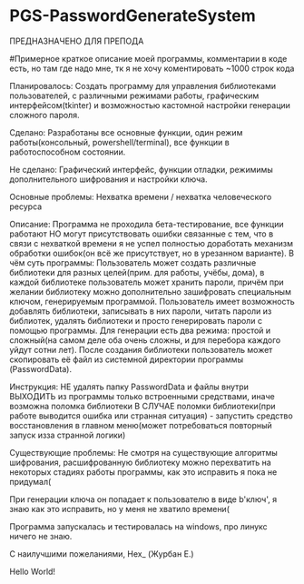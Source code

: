 # PGS-PasswordGenerateSystem

ПРЕДНАЗНАЧЕНО ДЛЯ ПРЕПОДА

#Примерное краткое описание моей программы, комментарии в коде есть, но там где надо мне, тк я не хочу коментировать ~1000 строк кода

Планировалось: Создать программу для управления библиотеками пользователей, с различными режимами работы, графическим интерфейсом(tkinter)
и возможностью кастомной настройки генерации сложного пароля.

Сделано: Разработаны все основные функции, один режим работы(консольный, powershell/terminal), все функции в работоспособном состоянии.

Не сделано: Графический интерфейс, функции отладки, режимимы дополнительного шифрования и настройки ключа.

Основные проблемы: Нехватка времени / нехватка человеческого ресурса

Описание: Программа не проходила бета-тестирование, все функции работают НО могут присутствовать ошибки связанные с тем, что в связи
с нехваткой времени я не успел полностью доработать механизм обработки ошибок(он всё же присутствует, но в урезанном варианте). В чём суть программы: Пользователь может создать различные библиотеки для разных целей(прим. для работы, учёбы, дома), в каждой библиотеке пользователь может хранить пароли, причём при желании библиотеку можно дополнительно зашифровать специальным ключом, генерируемым программой. Пользователь имеет возможность добавлять библиотеки, записывать в них пароли, читать пароли из библиотек, удалять библиотеки и просто генерировать пароли с помощью программы. Для генерации есть два режима: простой и сложный(на самом деле оба очень сложны, и для перебора каждого уйдут сотни лет). После создания библиотеки пользователь может скопировать её файл из системной директории программы (PasswordData).

Инструкция: 
НЕ удалять папку PasswordData и файлы внутри
ВЫХОДИТЬ из программы только встроенными средствами, иначе возможна поломка библиотеки
В СЛУЧАЕ поломки библиотеки(при работе выводится ошибка или странная ситуация) - запустить средство восстановления в главном меню(может потребоваться повторный запуск изза странной логики)

Существующие проблемы:
Не смотря на существующие алгоритмы шифрования, расшифрованную библиотеку можно перехватить на некоторых стадиях работы программы, как это исправить я пока не придумал(

При генерации ключа он попадает к пользователю в виде b'ключ', я знаю как это исправить, но у меня не хватило времени(

Программа запускалась и тестировалась на windows, про линукс ничего не знаю.


С наилучшими пожеланиями, Hex_ (Журбан Е.)


Hello World!

